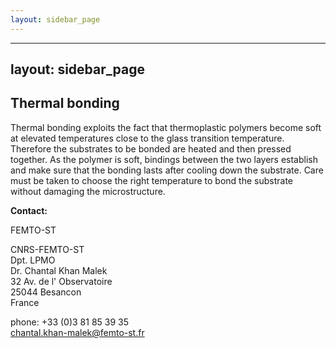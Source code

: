 ```yaml
---
layout: sidebar_page
---
```


---
layout: sidebar_page
---

## Thermal bonding

Thermal bonding exploits the fact that thermoplastic polymers become soft at elevated temperatures close to the glass transition temperature. Therefore the substrates to be bonded are heated and then pressed together. As the polymer is soft, bindings between the two layers establish and make sure that the bonding lasts after cooling down the substrate. Care must be taken to choose the right temperature to bond the substrate without damaging the microstructure.
<!--break-->
__Contact:__

FEMTO-ST

CNRS-FEMTO-ST  
Dpt. LPMO  
Dr. Chantal Khan Malek  
32 Av. de l' Observatoire  
25044 Besancon  
France

phone: +33 (0)3 81 85 39 35  
chantal.khan-malek@femto-st.fr